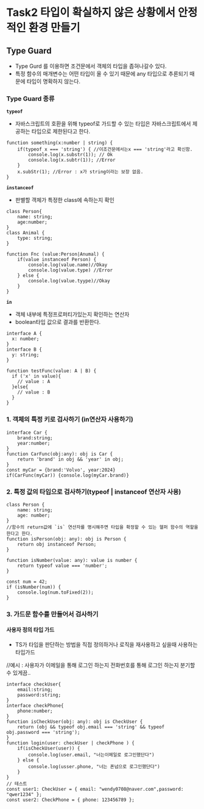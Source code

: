 # Task2 타입이 확실하지 않은 상황에서 안정적인 환경 만들기

## Type Guard
- Type Gurd 를 이용하면 조건문에서 객체의 타입을 좁혀나갈수 있다.
- 특정 함수의 매개변수는 어떤 타입이 올 수 있기 때문에 any 타입으로 추론되기 때문에 타입이 명확하지 않는다.

### Type Guard 종류
**`typeof`**
- 자바스크립트의 호환을 위해 typeof로 가드할 수 있는 타입은 자바스크립트에서 제공하는 타입으로 제한된다고 한다.

```tsx
function something(x:number | string) {
    if(typeof x === 'string') { //이조건문에서는x === 'string'라고 확신함.
        console.log(x.substr(1)); // Ok
        console.log(x.subtr(1)); //Error 
    }
    x.subStr(1); //Error : x가 string이라는 보장 없음.
}
```

**`instanceof`**
- 판별할 객체가 특정한 class에 속하는지 확인
```tsx
class Person{
    name: string;
    age:number;
}
class Animal {
    type: string;
}

function Fnc (value:Person|Anumal) {
    if(value instanceof Person) {
        console.log(value.name)//Okay
        console.log(value.type) //Error
    } else {
        console.log(value.tyype)//Okay
    }
}
```
**`in`**
- 객체 내부에 특정프로퍼티가있는지 확인하는 연산자
- boolean타입 값으로 결과를 반환한다.
```tsx
interface A {
  x: number;
}
interface B {
  y: string;
}

function testFunc(value: A | B) {
  if ('x' in value){
    // value : A
  }else{
    // value : B
  }
}
```

### 1. 객체의 특정 키로 검사하기 (in연산자 사용하기)
```tsx
interface Car {
    brand:string;
    year:number;
}
function CarFunc(obj:any): obj is Car {
    return 'brand' in obj && 'year' in obj;
}
const myCar = {brand:'Volvo', year:2024}
if(CarFunc(myCar)) {console.log(myCar.brand)}
```

### 2. 특정 값의 타입으로 검사하기(typeof | instanceof 연산자 사용)
```tsx
class Person {
    name: string;
    age: number;
}
//함수의 return값에 `is` 연산자를 명시해주면 타입을 확정할 수 있는 헬퍼 함수의 역할을 한다고 한다.
function isPerson(obj: any): obj is Person {
    return obj instanceof Person;
}
```

```tsx
function isNumber(value: any): value is number {
    return typeof value === 'number';
}

const num = 42;
if (isNumber(num)) {
    console.log(num.toFixed(2)); 
}

```
### 3. 가드문 함수를 만들어서 검사하기
#### 사용자 정의 타입 가드
- TS가 타입을 판단하는 방법을 직접 정의하거나 로직을 재사용하고 싶을때 사용하는 타입가드

//예시 : 사용자가 이메일을 통해 로그인 하는지 전화번호를 통해 로그인 하는지 분기할 수 있게끔..

```tsx
interface checkUser{
    email:string;
    password:string;
}
interface checkPhone{
    phone:number;
}
function isCheckUser(obj: any): obj is CheckUser {
    return (obj && typeof obj.email === 'string' && typeof obj.password === 'string');
}
function login(user: checkUser | checkPhone ) {
    if(isCheckUser(user)) {
        console.log(user.email, "너는이메일로 로그인했단다")
    } else {
        console.log(usser.phone, "너는 폰넘으로 로그인했단다")
    }
}
// 테스트
const user1: CheckUser = { email: "wendy0708@naver.com",password: "qwer1234" };
const user2: CheckPhone = { phone: 123456789 };

```